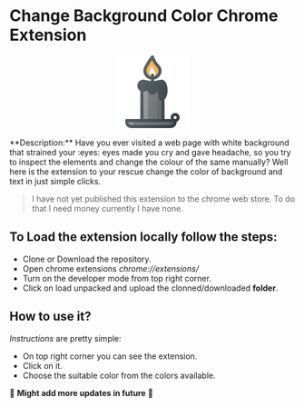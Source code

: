 # Change Background Color Chrome Extension
<p align="center">
  <img  alt="make it dark" src="https://github.com/Mondal10/change-BG-chrome-extension/blob/master/assets/images/makeitdark128.png">
</p>
**Description:** Have you ever visited a web page with white background that strained your :eyes: eyes made you cry and gave headache, so you try to inspect the elements and change the colour of the same manually? 
Well here is the extension to your rescue change the color of background and text in just simple clicks.

> I have not yet published this extension to the chrome web store. To do that I need money currently I have none.

## To Load the extension locally follow the steps:
- Clone or Download the repository.
- Open chrome extensions _chrome://extensions/_
- Turn on the developer mode from top right corner.
- Click on load unpacked and upload the clonned/downloaded **folder**.

## How to use it? 
_Instructions_ are pretty simple:
- On top right corner you can see the extension.
- Click on it.
- Choose the suitable color from the colors available.

:construction: **Might add more updates in future**  :construction: